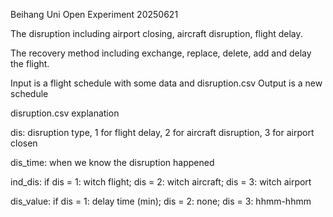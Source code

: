 Beihang Uni Open Experiment 20250621

The disruption including airport closing, aircraft disruption, flight delay.

The recovery method including exchange, replace, delete, add and delay the flight.

Input is a flight schedule with some data and disruption.csv 
Output is a new schedule

disruption.csv explanation

dis: disruption type, 1 for flight delay, 2 for aircraft disruption, 3 for airport closen

dis_time: when we know the disruption happened

ind_dis: if dis = 1: witch flight; dis = 2: witch aircraft; dis = 3: witch airport

dis_value: if dis = 1: delay time (min); dis = 2: none; dis = 3: hhmm-hhmm
